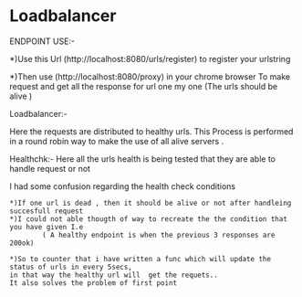 # Loadbalancer

ENDPOINT USE:-

*)Use this Url (http://localhost:8080/urls/register) to register your urlstring

*)Then use (http://localhost:8080/proxy) in your chrome browser To make request and get all the response for url one my one (The urls should be alive )


Loadbalancer:-

Here the requests are distributed to healthy urls. This Process is performed in a round robin way to make the use of all alive servers .


Healthchk:-
Here all the urls health is being tested that they are able to handle request or not

I had some confusion regarding the health check conditions 
  
    *)If one url is dead , then it should be alive or not after handleing succesfull request
    *)I could not able thougth of way to recreate the the condition that you have given I.e
            ( A healthy endpoint is when the previous 3 responses are 200ok)

    *)So to counter that i have written a func which will update the status of urls in every 5secs,
    in that way the healthy url will  get the requets..
    It also solves the problem of first point


